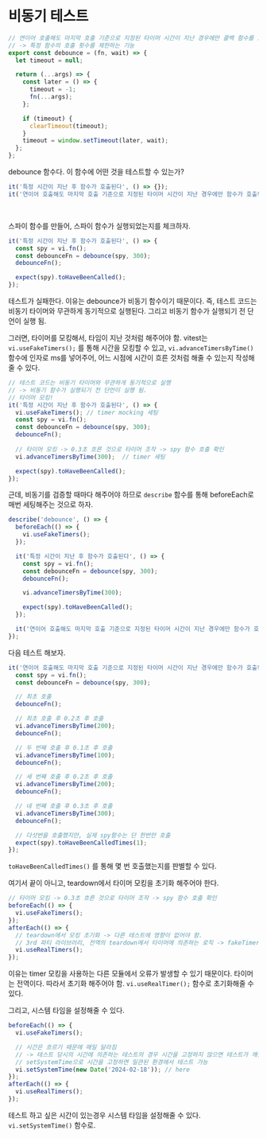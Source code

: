 # 비동기 테스트

```js
// 연이어 호출해도 마지막 호출 기준으로 지정된 타이머 시간이 지난 경우에만 콜백 함수를 호출
// -> 특정 함수의 호출 횟수를 제한하는 기능
export const debounce = (fn, wait) => {
  let timeout = null;

  return (...args) => {
    const later = () => {
      timeout = -1;
      fn(...args);
    };

    if (timeout) {
      clearTimeout(timeout);
    }
    timeout = window.setTimeout(later, wait);
  };
};
```

debounce 함수다. 이 함수에 어떤 것을 테스트할 수 있는가?

```js
it('특정 시간이 지난 후 함수가 호출된다', () => {});
it('연이어 호출해도 마지막 호출 기준으로 지정된 타이머 시간이 지난 경우에만 함수가 호출된다.', () => {});
```

<br/>

스파이 함수를 만들어, 스파이 함수가 실행되었는지를 체크하자.

```js
it('특정 시간이 지난 후 함수가 호출된다', () => {
  const spy = vi.fn();
  const debounceFn = debounce(spy, 300);
  debounceFn();

  expect(spy).toHaveBeenCalled();
});
```

테스트가 실패한다. 이유는 debounce가 비동기 함수이기 때문이다. 즉, 테스트 코드는 비동기 타이머와 무관하게 동기적으로 실행된다. 그리고 비동기 함수가 실행되기 전 단언이 실행 됨.

그러면, 타이머를 모킹해서, 타임이 지난 것처럼 해주어야 함. vitest는 `vi.useFakeTimers();` 를 통해 시간을 모킹할 수 있고, `vi.advanceTimersByTime()` 함수에 인자로 ms를 넣어주어, 어느 시점에 시간이 흐른 것처럼 해줄 수 있는지 작성해줄 수 있다.

```js
// 테스트 코드는 비동기 타이머와 무관하게 동기적으로 실행
// -> 비동기 함수가 실행되기 전 단언이 실행 됨.
// 타이머 모킹!
it('특정 시간이 지난 후 함수가 호출된다', () => {
  vi.useFakeTimers(); // timer mocking 세팅
  const spy = vi.fn();
  const debounceFn = debounce(spy, 300);
  debounceFn();
  
  // 타이머 모킹 -> 0.3초 흐른 것으로 타이머 조작 -> spy 함수 호출 확인
  vi.advanceTimersByTime(300);  // timer 세팅

  expect(spy).toHaveBeenCalled();
});
```

근데, 비동기를 검증할 때마다 해주어야 하므로 `describe` 함수를 통해 beforeEach로 매번 세팅해주는 것으로 하자.

```js
describe('debounce', () => {
  beforeEach(() => {
    vi.useFakeTimers();
  });

  it('특정 시간이 지난 후 함수가 호출된다', () => {
    const spy = vi.fn();
    const debounceFn = debounce(spy, 300);
    debounceFn();

    vi.advanceTimersByTime(300);

    expect(spy).toHaveBeenCalled();
  });

  it('연이어 호출해도 마지막 호출 기준으로 지정된 타이머 시간이 지난 경우에만 함수가 호출된다.', () => {});
});
```

다음 테스트 해보자.

```js
it('연이어 호출해도 마지막 호출 기준으로 지정된 타이머 시간이 지난 경우에만 함수가 호출된다.', () => {
  const spy = vi.fn();
  const debounceFn = debounce(spy, 300);

  // 최초 호출
  debounceFn();

  // 최초 호출 후 0.2초 후 호출
  vi.advanceTimersByTime(200);
  debounceFn();

  // 두 번째 호출 후 0.1초 후 호출
  vi.advanceTimersByTime(100);
  debounceFn();

  // 세 번째 호출 후 0.2초 후 호출
  vi.advanceTimersByTime(200);
  debounceFn();

  // 네 번째 호출 후 0.3초 후 호출
  vi.advanceTimersByTime(300);
  debounceFn();

  // 다섯번을 호출했지만, 실제 spy함수는 단 한번만 호출
  expect(spy).toHaveBeenCalledTimes(1);
});
```

`toHaveBeenCalledTimes()` 를 통해 몇 번 호출했는지를 판별할 수 있다.

여기서 끝이 아니고, teardown에서 타이머 모킹을 초기화 해주어야 한다.

```js
// 타이머 모킹 -> 0.3초 흐른 것으로 타이머 조작 -> spy 함수 호출 확인
beforeEach(() => {
  vi.useFakeTimers();
});
afterEach(() => {
  // teardown에서 모킹 초기화 -> 다른 테스트에 영향이 없어야 함.
  // 3rd 파티 라이브러리, 전역의 teardown에서 타이머에 의존하는 로직 -> fakeTimer로 인해 제대로 동작하지 않음.
  vi.useRealTimers();
});
```

이유는 timer 모킹을 사용하는 다른 모듈에서 오류가 발생할 수 있기 때문이다. 타이머는 전역이다. 따라서 초기화 해주어야 함. `vi.useRealTimer();` 함수로 초기화해줄 수 있다.

그리고, 시스템 타임을 설정해줄 수 있다.

```js
beforeEach(() => {
  vi.useFakeTimers();

  // 시간은 흐르기 때문에 매일 달라짐
  // -> 테스트 당시의 시간에 의존하는 테스트의 경우 시간을 고정하지 않으면 테스트가 깨질수 있다.
  // setSystemTime으로 시간을 고정하면 일관된 환경에서 테스트 가능
  vi.setSystemTime(new Date('2024-02-18')); // here
});
afterEach(() => {
  vi.useRealTimers();
});
```

테스트 하고 싶은 시간이 있는경우 시스템 타임을 설정해줄 수 있다. `vi.setSystemTime()` 함수로.


